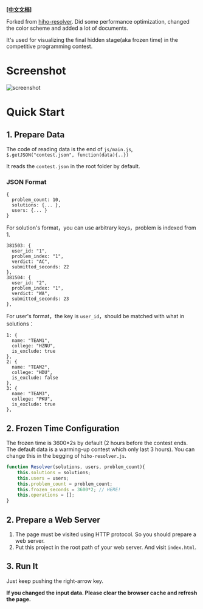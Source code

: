 **[\[中文文档\]](README.md)**

Forked from [hiho-resolver](https://github.com/hiho-coder/hiho-resolver).
Did some performance optimization, changed the color scheme and added a lot of documents.

It's used for visualizing the final hidden stage(aka frozen time) in the competitive programming contest.

# Screenshot

![screenshot](screenshots/shot1.gif)

# Quick Start

## 1. Prepare Data

The code of reading data is the end of `js/main.js`, `$.getJSON("contest.json", function(data){..})`

It reads the `contest.json` in the root folder by default.

### JSON Format

```
{
  problem_count: 10,
  solutions: {... },
  users: {... }
}
```

For solution's format，you can use arbitrary keys，problem is indexed from 1.

```
381503: {
  user_id: "1",
  problem_index: "1",
  verdict: "AC",
  submitted_seconds: 22
},
381504: {
  user_id: "2",
  problem_index: "1",
  verdict: "WA",
  submitted_seconds: 23
},
```

For user's format，the key is `user_id`，should be matched with what in solutions：

```
1: {
  name: "TEAM1",
  college: "HZNU",
  is_exclude: true
},
2: {
  name: "TEAM2",
  college: "HDU",
  is_exclude: false
},
3: {
  name: "TEAM3",
  college: "PKU",
  is_exclude: true
},
```

## 2. Frozen Time Configuration

The frozen time is 3600\*2s by default (2 hours before the contest ends. The default data is a warming-up contest which only last 3 hours).
You can change this in the begging of `hiho-resolver.js`.

```javascript
function Resolver(solutions, users, problem_count){
	this.solutions = solutions;
	this.users = users;
	this.problem_count = problem_count;
	this.frozen_seconds = 3600*2; // HERE!
	this.operations = [];
}
```

## 2. Prepare a Web Server

1. The page must be visited using HTTP protocol. So you should prepare a web server.
2. Put this project in the root path of your web server. And visit `index.html`.

## 3. Run It

Just keep pushing the right-arrow key.

**If you changed the input data. Please clear the browser cache and refresh the page.**


